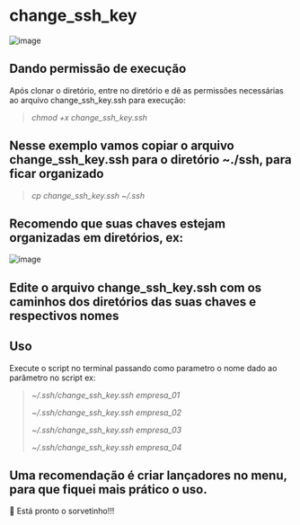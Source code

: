 # change_ssh_key

![image](https://user-images.githubusercontent.com/13986633/207983377-57e3b0b2-3ab7-458a-a9fa-6b9e6e1f4eab.png)


## Dando permissão de execução
Após clonar o diretório, entre no diretório e dê as permissões necessárias ao arquivo change_ssh_key.ssh para execução:
> *chmod +x change_ssh_key.ssh*

## Nesse exemplo vamos copiar o arquivo change_ssh_key.ssh para o diretório ~./ssh, para ficar organizado
> *cp change_ssh_key.ssh ~/.ssh*

## Recomendo que suas chaves estejam organizadas em diretórios, ex:

![image](https://user-images.githubusercontent.com/13986633/207979524-01d75720-d04b-47f8-b33c-e598d9796aab.png)

## Edite o arquivo change_ssh_key.ssh com os caminhos dos diretórios das suas chaves e respectivos nomes

## Uso
Execute o script no terminal passando como parametro o nome dado ao parâmetro no script ex:
> *~/.ssh/change_ssh_key.ssh empresa_01*
> 
> *~/.ssh/change_ssh_key.ssh empresa_02*
> 
> *~/.ssh/change_ssh_key.ssh empresa_03*
> 
> *~/.ssh/change_ssh_key.ssh empresa_04*

## Uma recomendação é criar lançadores no menu, para que fiquei mais prático o uso.

👋 Está pronto o sorvetinho!!!

